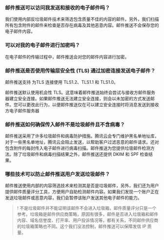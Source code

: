 [](id:que1) 
### 邮件推送可以访问我发送和接收的电子邮件吗？ 

我们使用内部反垃圾邮件技术来筛选包含质量不佳的内容的邮件。另外，我们扫描所有包含附件的邮件来检查是否存在病毒及其他恶意内容。邮件推送不会保存您的电子邮件内容。

[](id:que2) 
### 可以对我的电子邮件进行加密吗？
在电子邮件的传输过程中，邮件推送会对您的邮件内容进行加密。

[](id:que3) 
### 邮件推送是否使用传输层安全性 (TLS) 通过加密连接发送电子邮件？
邮件推送支持 为TLS 连接使用 TLS1.2、TLS1.1 和 TLS1.0。

邮件推送默认使用机会性 TLS。这意味着邮件推送始终会尝试与接收方邮件服务器建立安全连接。如果邮件推送无法建立安全连接，则会以未加密的方式发送邮件。您可以更改此行为，以便邮件推送仅在可以建立安全连接时将消息发送到接收方电子邮件服务器

[](id:que4) 
### 邮件推送如何确保传入邮件不是垃圾邮件且不含病毒？
邮件推送采用了许多垃圾邮件和病毒防护措施。腾讯云会专门维护黑名单地址库，对于一些黑名单地址，腾讯云会阻止发送，以帮助客户过滤恶意的邮件请求。还对包含附件的每封传入电子邮件进行病毒扫描。邮件推送为您提供垃圾邮件检测方法。除了垃圾邮件和病毒扫描结果之外，邮件推送还提供 DKIM 和 SPF 检查结果。

[](id:que5) 
### 哪些技术可以防止邮件推送用户发送垃圾邮件？ 

邮件推送使用内部的内容筛选技术来检测其是否是垃圾邮件，另外，我们还为用户提供邮件质量评分工具，方便用户自助检测邮件内容。如果我们发现一个账户正在发送垃圾邮件或恶意内容，我们会暂停该账户发送其他电子邮件的能力。
>! 不是垃圾邮件并不能证明该邮件不会进入垃圾箱，邮件质量评分只是一个参考。垃圾箱是邮件供应商策略，原因有很多，邮件是否进入垃圾箱和邮件内容、域名信誉度、打开率、用户投诉情况等，都有关系，不同邮件供应商的垃圾箱策略也不同。这个我们没法控制，邮件推送可以保障发信 IP 质量。

